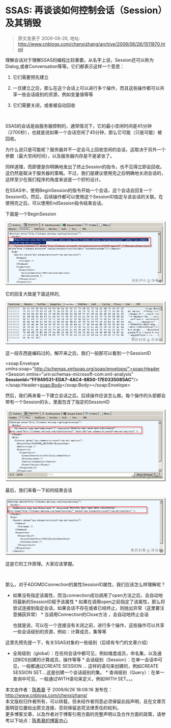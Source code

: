 # SSAS: 再谈谈如何控制会话（Session）及其销毁 
> 原文发表于 2009-06-26, 地址: http://www.cnblogs.com/chenxizhang/archive/2009/06/26/1511870.html 


理解会话对于理解SSAS的编程比较重要。从名字上说，Session还可以称为Dialog,或者Convensation等等。它们都表示这样一个意思：

 1. 它们需要预先建立

 2. 一旦建立之后，那么在这个会话上可以进行多个操作，而且这些操作都可以共享一些会话级别的资源，例如变量值等等

 3. 它们需要关闭，或者被自动回收

  

 SSAS的会话是由服务器控制的，通常情况下，它的最小空闲时间是45分钟（2700秒），也就是说如果一个会话空闲了45分钟，那么它可能（只是可能）被回收。

 为什么说只是可能呢？服务器并不一定会马上回收空闲的会话，这取决于另外一个参数（最大空闲时间），以及服务器内存是不是紧张了。

 同样道理，而即便是你明确地发出了终止Session的指令，也不见得立即会回收。这仍然是取决于服务器的策略。不过，我们是建议使用完之后明确地关闭会话的，这样至少在我们程序的角度来说是一个好的设计。

 在SSAS中，使用BeginSession的指令开始一个会话，这个会话会回复一个SessionID。然后，后续操作都可以使用这个SessionID指定与该会话的关联。在使用完之后，可以使用EndSession指令结束会话。

 下面是一个BeginSession

 [![image](./images/1511870-image_thumb_1.png "image")](http://images.cnblogs.com/cnblogs_com/chenxizhang/WindowsLiveWriter/SSASSession_848A/image_4.png) 

 它的回复大致是下面这样的,

 [![image](./images/1511870-image_thumb_3.png "image")](http://images.cnblogs.com/cnblogs_com/chenxizhang/WindowsLiveWriter/SSASSession_848A/image_8.png) 

 这一段东西是编码过的，解开来之后，我们一般那可以看到一个SessionID

 <soap:Envelope xmlns:soap="http://schemas.xmlsoap.org/soap/envelope/"><soap:Header> <Session xmlns="urn:schemas-microsoft-com:xml-analysis" **SessionId=“FF949531-EDA7-4AC4-8B50-17E0335085AC"**/> </soap:Header><soap:Body><ExecuteResponse xmlns="urn:schemas-microsoft-com:xml-analysis"><return><root xmlns="urn:schemas-microsoft-com:xml-analysis:empty"/></return></ExecuteResponse></soap:Body></soap:Envelope>    

 然后，我们再来看一下建立会话之后，后续操作应该怎么做。每个操作的头部都会带有一个Session的头，里面包含了指定的SessionID

 [![image](./images/1511870-image_thumb_2.png "image")](http://images.cnblogs.com/cnblogs_com/chenxizhang/WindowsLiveWriter/SSASSession_848A/image_6.png) 

 最后，我们来看一下如何结束会话

 [![image](./images/1511870-image_thumb_4.png "image")](http://images.cnblogs.com/cnblogs_com/chenxizhang/WindowsLiveWriter/SSASSession_848A/image_10.png) 

 这是它的工作原理。大家应该掌握。

  

 那么，对于ADOMDConnection的属性SessionID属性，我们应该怎么样理解呢？

 * 如果没有指定该属性，而当connection成功调用了open方法之后，会自动地将最新的SessionID赋予该属性 * 如果在调用open之前指定了该属性，那么将尝试连接到指定会话，如果会话不存在或者已经终止，则抛出异常（这里要注意捕获异常） * 当调用Connection的Close方法 ，会自动地终止会话

     也就是说，可以在一个连接没有关闭之前，进行多个操作，这些操作可以共享一些会话级别的资源，例如：计算成员，集等等

 这里先预先提一下，有关SSAS对象的一些级别（后续有专门的文章介绍）

 * 全局级别（global）：在任何会话中都可见，例如维度成员，命名集，以及通过BIDS创建的计算成员，操作等等 * 会话级别（Session）：在单一会话中可见，一般都通过CREATE SESSION … 这样的语句来创建的，例如CREATE SESSION SET….这是创建一个会话级别的集。 * 查询级别（Query）：在单一查询中可见，一般通过WITH语句来定义，例如WITH SET。。。

 本文由作者：[陈希章](http://www.xizhang.com) 于 2009/6/26 18:08:16 发布在：<http://www.cnblogs.com/chenxizhang/>  
 本文版权归作者所有，可以转载，但未经作者同意必须保留此段声明，且在文章页面明显位置给出原文连接，否则保留追究法律责任的权利。   
 更多博客文章，以及作者对于博客引用方面的完整声明以及合作方面的政策，请参考以下站点：[陈希章的博客中心](http://www.xizhang.com/blog.htm) 







